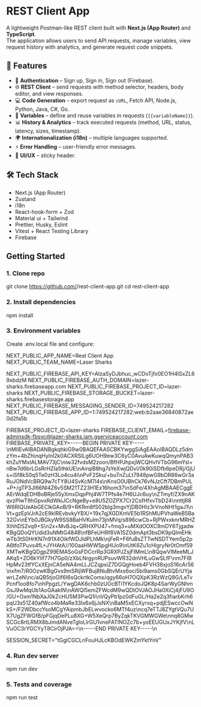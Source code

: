 # REST Client App

A lightweight Postman-like REST client built with **Next.js (App Router)** and **TypeScript**.  
The application allows users to send API requests, manage variables, view request history with analytics, and generate request code snippets.

## 🚀 Features

- 🔐 **Authentication** – Sign up, Sign in, Sign out (Firebase).
- 🌐 **REST Client** – send requests with method selector, headers, body editor, and view responses.
- 💻 **Code Generation** – export request as `cURL`, Fetch API, Node.js, Python, Java, C#, Go.
- 📝 **Variables** – define and reuse variables in requests (`{{variableName}}`).
- 📊 **History & Analytics** – track executed requests (method, URL, status, latency, sizes, timestamp).
- 🌍 **Internationalization (i18n)** – multiple languages supported.
- ⚡ **Error Handling** – user-friendly error messages.
- 🎨 **UI/UX** – sticky header.

## 🛠️ Tech Stack

- Next.js (App Router)
- Zustand
- i18n
- React-hook-form + Zod
- Material ui + Tailwind
- Prettier, Husky, Eslint
- Vitest + React Testing Library
- Firebase

## Getting Started

### 1. Clone repo

git clone https://github.com/<your-org>/rest-client-app.git
cd rest-client-app

### 2. Install dependencies

npm install

### 3. Environment variables

Create .env.local file and configure:

NEXT_PUBLIC_APP_NAME=Rest Client App
NEXT_PUBLIC_TEAM_NAME=Laser Sharks

NEXT_PUBLIC_FIREBASE_API_KEY=AIzaSyDJbhuc_wCDoTjfx0EO1H4ISxZL69xbdzM
NEXT_PUBLIC_FIREBASE_AUTH_DOMAIN=lazer-sharks.firebaseapp.com
NEXT_PUBLIC_FIREBASE_PROJECT_ID=lazer-sharks
NEXT_PUBLIC_FIREBASE_STORAGE_BUCKET=lazer-sharks.firebasestorage.app
NEXT_PUBLIC_FIREBASE_MESSAGING_SENDER_ID=749524217282
NEXT_PUBLIC_FIREBASE_APP_ID=1:749524217282:web:b2aae36840872ae0d2fa5b

FIREBASE_PROJECT_ID=lazer-sharks
FIREBASE_CLIENT_EMAIL=firebase-adminsdk-fbsvc@lazer-sharks.iam.gserviceaccount.com
FIREBASE_PRIVATE_KEY=-----BEGIN PRIVATE KEY-----\nMIIEvAIBADANBgkqhkiG9w0BAQEFAASCBKYwggSiAgEAAoIBAQDLz5dmzYm+4bZh\nqHylnl2k0ACXRSlLg6UOH9ew3C6yC0AvuAwKuwqQmynPAB3khZuYMxIALMAV73jC\niw32fvdsM2zoon/BfHPJhpxjWCQHvIVTbG96mYsl+nBw7d6brLGsRrHZIa5thkUE\nAirqiB8hg7sYeXwjQDvl/0k90iSDfb6peDRj/GjUs+iSf8kS0q5Te0zH3Lo4cu4i\nPvF2Sku/+buTnZuLt7948pwG9bDR86wGr3aRuJONdVcBRQ9w7cTY8U4SvKcM7l4s\nKnsO0UBhCk76vNJzCft7DBmPUL+P+/gTP3JI66Nl4Z6v5SM21TZ23H1Ex16hom37\nSdFe/4XhAgMBAAECggEAErWdqEDHBoBRje55yXmxDqpPhj4W7TPfs4e7H6UJc6uy\nZTmyf/ZX9nAKqvzPlwT9hGpvxRdWkiJCcNgeBy+e8U5ZOZPX7Cr2CsfHfxvTbD24\nnttjR8W6RIQUeAbGEClkGAoB/9+RKRm8fS02blg3mgvYjDB0Hlz3rVnoNHt1gaJ1\nVt+gzEpVJrA2cE9kIREvbvkyYBX/+19x7qjXGDXmVE5b1RShMUPVhaWeB5Ba32Gv\nEYb0JBGkyW9SS8BaHVKuIm73jnMVq/s896cwCb+RjPWxxknrMRHZXihhDS2vq9+S\n2x+MvBJq+QRHXPU47+fmq3+uMXdOOXC9mDY6TjgadwKBgQDoQYUdid3uNMtG484B\nfBFeUHRf8VA1SZ0dmApt3bsDK9pQImEHkwTb3tS0HrKN7n91X4OikfWDJIdPLhMk\njFeR+F6fuBsZTTwNSDTYem5p2pA6tfoTPuvs4fL+JYHAtA//100aaHWW5pgHlJo9\nUtK6Zu1cHlgryNr0tOmf59XMTwKBgQDgpZ99EMASoGsFDCcrRp3GRXPJZsjFIMmL\n8QqwVIMeeMLJAKq5+ZO6kYlif77H7Gp0/zXbLNrgynRUPsuvWR32dnVHLuGwSLfF\nm7FIBHpMv23tfYCxXEjnCA5eNA4mLLJCZqpxiZ7DGQgHoeb4FVH38xjoS16cAr56\nxfm7/R0OzwKBgGvs9mSRijWFBuj8NuBtvMxs6oci5bi9ams0GbSQErUYjawrLZeN\nc/aQB5tjoGlf6I6sQckrtkComs/qgy66oH7OQXpK3RzWzQ8G/LeTvPcnf1oo8fo7\nhPpgzL/YwgDAK6chb0zUOcBTi1YKcdoJQK8p4SarWyGNhmGsJ9wMqUb1AoGAakIN\nAWQl5emZFWcdM9wQDtOVJAOJHa0XiCj4jFU9O/GU+Oxm1NbXaJ0kZcHU5M3PwQ1i\nVQyPb1pz0dFuGL/Ha2e2q3fiarbKrh6pqU3s51Z40afWco4bMaRe33Ix6x6jJsNX\nBaM5xECXyrxq+pdjESwccOwNkS+/F2WDbccYsoMCgYAipmbJbELwvocko6MTf4uz\ncq7eTTJ8ZYgtVQu7UX7UgZFWGfB/pFGjqDePLu8XG+W5XeQrp7ByZqkTKVGMWGWe\nnq8GMwSCGc8rtLRMX8bJmdANveTgloLlrGU1vneFATlNOZc7b+yoEEUGUxJYKjfV\nLVuOC3rYGCYyT8CirOjPJA==\n-----END PRIVATE KEY-----\n

SESSION_SECRET="tGglCGCLriFouHJLcKBOdEWKZmYktYnV"

### 4. Run dev server

npm run dev

### 5. Tests and coverage

npm run test


